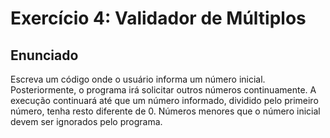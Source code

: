 # Exercício 4: Validador de Múltiplos

## Enunciado

Escreva um código onde o usuário informa um número inicial. Posteriormente, o programa irá solicitar outros números continuamente. A execução continuará até que um número informado, dividido pelo primeiro número, tenha resto diferente de 0. Números menores que o número inicial devem ser ignorados pelo programa.